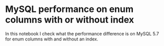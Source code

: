 # MySQL performance on enum columns with or without index

In this notebook I check what the performance difference is on MySQL 5.7 for enum columns with and without an index.